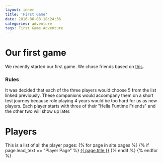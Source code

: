 ```yaml
---
layout: inner
title: 'First Game'
date: 2016-06-08 18:24:36
categories: adventure
tags: First Game Adventure
---
```

# Our first game
We recently started our first game. We chose friends based on [this](https://rpgmaker.net/media/content/users/441/locker/kXpqU.png).

### Rules
It was decided that each of the three players would choose 5 from the list linked previously. These companions would accompany them on a short test journey because role playing 4 years would be too hard for us as new players. Each player starts with three of their "Hella Funtime Friends" and the other two will show up later. 

# Players
This is a list of all the player pages:
{% for page in site.pages %}
{% if page.lead_text == "Player Page" %}
<a href="{{ page.url }}">{{ page.title }}</a>
{% endif %}
{% endfor %}
